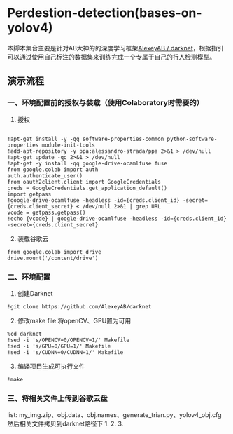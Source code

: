 # Perdestion-detection(bases-on-yolov4)
本脚本集合主要是针对AB大神的的深度学习框架[AlexeyAB / darknet](https://github.com/AlexeyAB/darknet)，根据指引可以通过使用自己标注的数据集来训练完成一个专属于自己的行人检测模型。
## 演示流程
### 一、环境配置前的授权与装载（使用Colaboratory时需要的）
1. 授权
```

!apt-get install -y -qq software-properties-common python-software-properties module-init-tools
!add-apt-repository -y ppa:alessandro-strada/ppa 2>&1 > /dev/null
!apt-get update -qq 2>&1 > /dev/null
!apt-get -y install -qq google-drive-ocamlfuse fuse
from google.colab import auth
auth.authenticate_user()
from oauth2client.client import GoogleCredentials
creds = GoogleCredentials.get_application_default()
import getpass
!google-drive-ocamlfuse -headless -id={creds.client_id} -secret={creds.client_secret} < /dev/null 2>&1 | grep URL
vcode = getpass.getpass()
!echo {vcode} | google-drive-ocamlfuse -headless -id={creds.client_id} -secret={creds.client_secret}
```
2. 装载谷歌云
```
from google.colab import drive
drive.mount('/content/drive')
```
### 二、环境配置
1. 创建Darknet
```
!git clone https://github.com/AlexeyAB/darknet
```
2. 修改make file 将openCV、GPU置为可用
```
%cd darknet
!sed -i 's/OPENCV=0/OPENCV=1/' Makefile
!sed -i 's/GPU=0/GPU=1/' Makefile
!sed -i 's/CUDNN=0/CUDNN=1/' Makefile

```
3. 编译项目生成可执行文件
```
!make
```
### 三、将相关文件上传到谷歌云盘
list: my_img.zip、obj.data、obj.names、generate_trian.py、yolov4_obj.cfg
然后相关文件拷贝到darknet路径下
1. 
2. 
3. 




